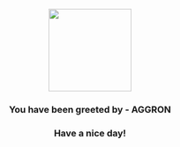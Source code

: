 <p align="center">
            <img src="https://raw.githubusercontent.com/PokeAPI/sprites/master/sprites/pokemon/306.png" width="150" height="150">
          </p>
          <h3 align="center">You have been greeted by - <b>AGGRON</b></h3>
          <h3 align="center">Have a nice day!</h3>
